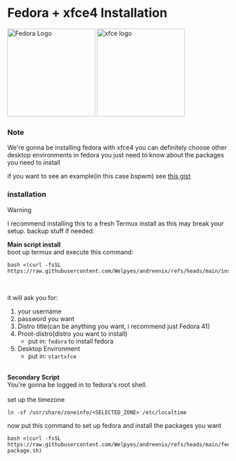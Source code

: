 # Fedora + xfce4 Installation 

<img src="https://upload.wikimedia.org/wikipedia/commons/thumb/4/41/Fedora_icon_%282021%29.svg/1280px-Fedora_icon_%282021%29.svg.png" alt="Fedora Logo" width="200"> <img src="https://upload.wikimedia.org/wikipedia/commons/5/5b/Xfce_logo.svg" alt="xfce logo" width="200">

### Note
We're gonna be installing fedora with xfce4 you can definitely choose other desktop environments in fedora you just need to know about the packages you need to install<br>

if you want to see an example(in this case bspwm) see [this gist](https://gist.github.com/Welpyes/dab8b2199148dcaa91e50eab34274d6b)

### installation 

> [!WARNING]
> I recommend installing this to a fresh Termux install as this may break your setup. backup stuff if needed.

**Main script install** <br>
boot up termux and execute this command:
```shell
bash <(curl -fsSL https://raw.githubusercontent.com/Welpyes/andreenix/refs/heads/main/install.sh)
```
<br>

it will ask you for:
1. your username 
2. password you want
3. Distro title(can be anything you want, i recommend just Fedora 41)
4. Proot-distro(distro you want to install)
   - put in: `fedora` to install fedora
5. Desktop Environment 
   - put in: `startxfce`
<br><br>

**Secondary Script** <br>
You're gonna be logged in to fedora's root shell. <br><br>
set up the timezone
```shell
ln -sf /usr/share/zoneinfo/<SELECTED_ZONE> /etc/localtime
```
now put this command to set up fedora and install the packages you want
```shell
bash <(curl -fsSL https://raw.githubusercontent.com/Welpyes/andreenix/refs/heads/main/fedora/fedora-package.sh)
```

